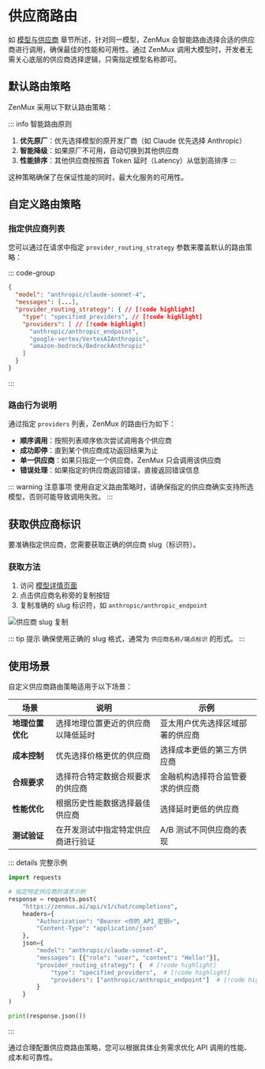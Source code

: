 # 供应商路由

如 [模型与供应商](https://docs.zenmux.ai/zh/about/models-and-providers.html) 章节所述，针对同一模型，ZenMux 会智能路由选择合适的供应商进行调用，确保最佳的性能和可用性。通过 ZenMux 调用大模型时，开发者无需关心底层的供应商选择逻辑，只需指定模型名称即可。

## 默认路由策略

ZenMux 采用以下默认路由策略：

::: info 智能路由原则

1. **优先原厂**：优先选择模型的原开发厂商（如 Claude 优先选择 Anthropic）
2. **智能降级**：如果原厂不可用，自动切换到其他供应商
3. **性能排序**：其他供应商按照首 Token 延时（Latency）从低到高排序
   :::

这种策略确保了在保证性能的同时，最大化服务的可用性。

## 自定义路由策略

### 指定供应商列表

您可以通过在请求中指定 `provider_routing_strategy` 参数来覆盖默认的路由策略：

::: code-group

```json [请求示例]
{
  "model": "anthropic/claude-sonnet-4",
  "messages": [...],
  "provider_routing_strategy": { // [!code highlight]
    "type": "specified_providers", // [!code highlight]
    "providers": [ // [!code highlight]
      "anthropic/anthropic_endpoint",
      "google-vertex/VertexAIAnthropic",
      "amazon-bedrock/BedrockAnthropic"
    ]
  }
}
```

:::

### 路由行为说明

通过指定 `providers` 列表，ZenMux 的路由行为如下：

- **顺序调用**：按照列表顺序依次尝试调用各个供应商
- **成功即停**：直到某个供应商成功返回结果为止
- **单一供应商**：如果只指定一个供应商，ZenMux 只会调用该供应商
- **错误处理**：如果指定的供应商返回错误，直接返回错误信息

::: warning 注意事项
使用自定义路由策略时，请确保指定的供应商确实支持所选模型，否则可能导致调用失败。
:::

## 获取供应商标识

要准确指定供应商，您需要获取正确的供应商 slug（标识符）。

### 获取方法

1. 访问 [模型详情页面](https://zenmux.ai/models)
2. 点击供应商名称旁的复制按钮
3. 复制准确的 slug 标识符，如 `anthropic/anthropic_endpoint`

![供应商 slug 复制](https://cdn.marmot-cloud.com/storage/zenmux/2025/08/22/j5hXtcH/provider-slug.png)

::: tip 提示
确保使用正确的 slug 格式，通常为 `供应商名称/端点标识` 的形式。
:::

## 使用场景

自定义供应商路由策略适用于以下场景：

| 场景             | 说明                               | 示例                             |
| ---------------- | ---------------------------------- | -------------------------------- |
| **地理位置优化** | 选择地理位置更近的供应商以降低延时 | 亚太用户优先选择区域部署的供应商 |
| **成本控制**     | 优先选择价格更优的供应商           | 选择成本更低的第三方供应商       |
| **合规要求**     | 选择符合特定数据合规要求的供应商   | 金融机构选择符合监管要求的供应商 |
| **性能优化**     | 根据历史性能数据选择最佳供应商     | 选择延时更低的供应商             |
| **测试验证**     | 在开发测试中指定特定供应商进行验证 | A/B 测试不同供应商的表现         |

::: details 完整示例

```python
import requests

# 指定特定供应商的请求示例
response = requests.post(
    "https://zenmux.ai/api/v1/chat/completions",
    headers={
        "Authorization": "Bearer <你的_API_密钥>",
        "Content-Type": "application/json"
    },
    json={
        "model": "anthropic/claude-sonnet-4",
        "messages": [{"role": "user", "content": "Hello!"}],
        "provider_routing_strategy": {  # [!code highlight]
            "type": "specified_providers",  # [!code highlight]
            "providers": ["anthropic/anthropic_endpoint"]  # [!code highlight]
        }
    }
)

print(response.json())
```

:::

通过合理配置供应商路由策略，您可以根据具体业务需求优化 API 调用的性能、成本和可靠性。

